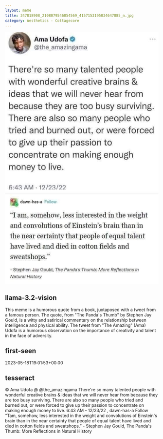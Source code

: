 ```yaml
---
layout: meme
title: 347818908_2108079546054569_4157153195034647885_n.jpg
category: Aesthetics - Cottagecore
---
```


<div markdown="0"><a href="347818908_2108079546054569_4157153195034647885_n.jpg"><img class="photo" src="347818908_2108079546054569_4157153195034647885_n.jpg" /></a>

<h2>llama-3.2-vision</h2>
<p title="Llama-3.2-11B is a really good model that probably gets the visual details right but doesn't understand literary or media references, and often fails to accurately represent the physical arrangement of objects and the implied relationships between the objects.">This meme is a humorous quote from a book, juxtaposed with a tweet from a famous person. The quote, from &quot;The Panda&#x27;s Thumb&quot; by Stephen Jay Gould, is a witty and satirical commentary on the relationship between intelligence and physical ability. The tweet from &quot;The Amazing&quot; (Ama) Udofa is a humorous observation on the importance of creativity and talent in the face of adversity.</p>

<h2>first-seen</h2>
<p title="Because Git doesn't preserve file modification times, this metadata file contains the file's modification time when it was added to the library.">2023-05-18T19:01:53+00:00</p>

<h2>tesseract</h2>
<p title="Tesseract is often terrible and just gives a lot of nonsense characters, but it used to be the state of the art, and usually it is better at correctly representing text than llama-3.2-vision-11b.">© Ama Udofa @ @the_amazingama There&#x27;re so many talented people with wonderful creative brains &amp; ideas that we will never hear from because they are too busy surviving. There are also so many people who tried and burned out, or were forced to give up their passion to concentrate on making enough money to live. 6:43 AM - 12/23/22 , dawn-has-a Follow “Tam, somehow, less interested in the weight and convolutions of Einstein&#x27;s brain than in the near certainty that people of equal talent have lived and died in cotton fields and sweatshops.” - Stephen Jay Gould, The Panda&#x27;s Thumb: More Reflections in Natural History</p>

</div>

